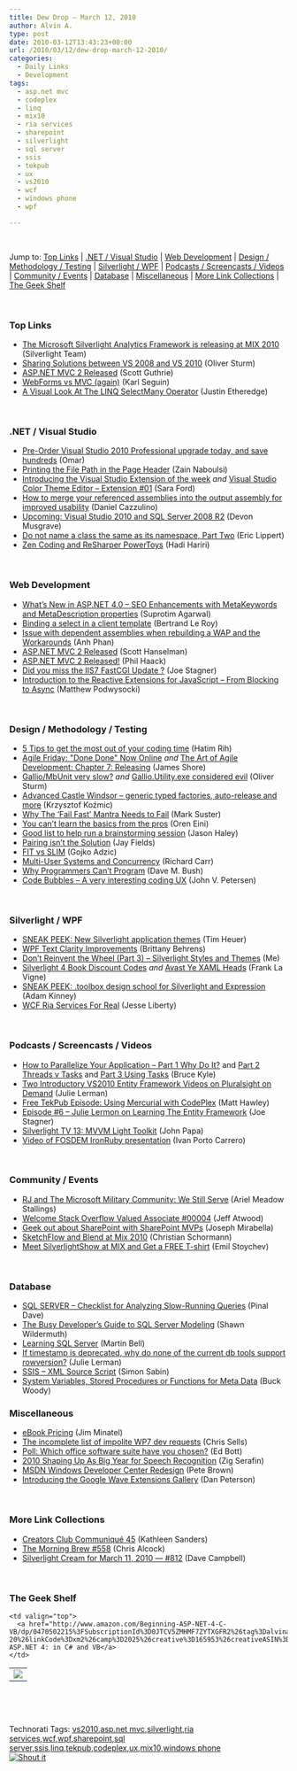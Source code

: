 ```yaml
---
title: Dew Drop – March 12, 2010
author: Alvin A.
type: post
date: 2010-03-12T13:43:23+00:00
url: /2010/03/12/dew-drop-march-12-2010/
categories:
  - Daily Links
  - Development
tags:
  - asp.net mvc
  - codeplex
  - linq
  - mix10
  - ria services
  - sharepoint
  - silverlight
  - sql server
  - ssis
  - tekpub
  - ux
  - vs2010
  - wcf
  - windows phone
  - wpf

---
```

&#160;

Jump to: [Top Links][1] | [.NET / Visual Studio][2] | [Web Development][3] | [Design / Methodology / Testing][4] | [Silverlight / WPF][5] | [Podcasts / Screencasts / Videos][6] | [Community / Events][7] | [Database][8] | [Miscellaneous][9] | [More Link Collections][10] | [The Geek Shelf][11] 

&#160;

### <a name="top"></a>Top Links

  * [The Microsoft Silverlight Analytics Framework is releasing at MIX 2010][12] (Silverlight Team)
  * [Sharing Solutions between VS 2008 and VS 2010][13] (Oliver Sturm)
  * [ASP.NET MVC 2 Released][14] (Scott Guthrie)
  * [WebForms vs MVC (again)][15] (Karl Seguin)
  * [A Visual Look At The LINQ SelectMany Operator][16] (Justin Etheredge)

&#160;

### <a name="dotnet"></a>.NET / Visual Studio

  * [Pre-Order Visual Studio 2010 Professional upgrade today, and save hundreds][17] (Omar)
  * [Printing the File Path in the Page Header][18] (Zain Naboulsi)
  * [Introducing the Visual Studio Extension of the week][19] _and_&#160;[Visual Studio Color Theme Editor – Extension #01][20] (Sara Ford)
  * [How to merge your referenced assemblies into the output assembly for improved usability][21] (Daniel Cazzulino)
  * [Upcoming: Visual Studio 2010 and SQL Server 2008 R2][22] (Devon Musgrave)
  * [Do not name a class the same as its namespace, Part Two][23] (Eric Lippert)
  * [Zen Coding and ReSharper PowerToys][24] (Hadi Hariri)

&#160;

### <a name="web"></a>Web Development

  * [What&#8217;s New in ASP.NET 4.0 – SEO Enhancements with MetaKeywords and MetaDescription properties][25] (Suprotim Agarwal)
  * [Binding a select in a client template][26] (Bertrand Le Roy)
  * [Issue with dependent assemblies when rebuilding a WAP and the Workarounds][27] (Anh Phan)
  * [ASP.NET MVC 2 Released][28] (Scott Hanselman)
  * [ASP.NET MVC 2 Released!][29] (Phil Haack)
  * [Did you miss the IIS7 FastCGI Update ?][30] (Joe Stagner)
  * [Introduction to the Reactive Extensions for JavaScript – From Blocking to Async][31] (Matthew Podwysocki)

&#160;

### <a name="design"></a>Design / Methodology / Testing

  * [5 Tips to get the most out of your coding time][32] (Hatim Rih)
  * [Agile Friday: "Done Done" Now Online][33] _and_&#160;[The Art of Agile Development: Chapter 7: Releasing][34] (James Shore)
  * [Gallio/MbUnit very slow?][35] _and_&#160;[Gallio.Utility.exe considered evil][36] (Oliver Sturm)
  * [Advanced Castle Windsor – generic typed factories, auto-release and more][37] (Krzysztof Koźmic)
  * [Why The ‘Fail Fast’ Mantra Needs to Fail][38] (Mark Suster)
  * [You can’t learn the basics from the pros][39] (Oren Eini)
  * [Good list to help run a brainstorming session][40] (Jason Haley)
  * [Pairing isn&#8217;t the Solution][41] (Jay Fields)
  * [FIT vs SLIM][42] (Gojko Adzic)
  * [Multi-User Systems and Concurrency][43] (Richard Carr)
  * [Why Programmers Can&#8217;t Program][44] (Dave M. Bush)
  * [Code Bubbles &#8211; A very interesting coding UX][45] (John V. Petersen)

&#160;

### <a name="silverlight"></a>Silverlight / WPF

  * [SNEAK PEEK: New Silverlight application themes][46] (Tim Heuer)
  * [WPF Text Clarity Improvements][47] (Brittany Behrens)
  * [Don’t Reinvent the Wheel (Part 3) – Silverlight Styles and Themes][48] (Me)
  * [Silverlight 4 Book Discount Codes][49] _and_&#160;[Avast Ye XAML Heads][50] (Frank La Vigne)
  * [SNEAK PEEK: .toolbox design school for Silverlight and Expression][51] (Adam Kinney)
  * [WCF Ria Services For Real][52] (Jesse Liberty)

&#160;

### <a name="podcasts"></a>Podcasts / Screencasts / Videos

  * [How to Parallelize Your Application &#8211; Part 1 Why Do It?][53] and [Part 2 Threads v Tasks][54] and [Part 3 Using Tasks][55] (Bruce Kyle)
  * [Two Introductory VS2010 Entity Framework Videos on Pluralsight on Demand][56] (Julie Lerman)
  * [Free TekPub Episode: Using Mercurial with CodePlex][57] (Matt Hawley)
  * [Episode #6 &#8211; Julie Lermon on Learning The Entity Framework][58] (Joe Stagner)
  * [Silverlight TV 13: MVVM Light Toolkit][59] (John Papa)
  * [Video of FOSDEM IronRuby presentation][60] (Ivan Porto Carrero)

&#160;

### <a name="events"></a>Community / Events

  * [RJ and The Microsoft Military Community: We Still Serve][61] (Ariel Meadow Stallings)
  * [Welcome Stack Overflow Valued Associate #00004][62] (Jeff Atwood)
  * [Geek out about SharePoint with SharePoint MVPs][63] (Joseph Mirabella)
  * [SketchFlow and Blend at Mix 2010][64] (Christian Schormann)
  * [Meet SilverlightShow at MIX and Get a FREE T-shirt][65] (Emil Stoychev)

&#160;

### <a name="db"></a>Database

  * [SQL SERVER – Checklist for Analyzing Slow-Running Queries][66] (Pinal Dave)
  * [The Busy Developer&#8217;s Guide to SQL Server Modeling][67] (Shawn Wildermuth)
  * [Learning SQL Server][68] (Martin Bell)
  * [If timestamp is deprecated, why do none of the current db tools support rowversion?][69] (Julie Lerman)
  * [SSIS &#8211; XML Source Script][70] (Simon Sabin)
  * [System Variables, Stored Procedures or Functions for Meta Data][71] (Buck Woody)

<a name="sp"></a>

### <a name="misc"></a>Miscellaneous

  * [eBook Pricing][72] (Jim Minatel)
  * [The incomplete list of impolite WP7 dev requests][73] (Chris Sells)
  * [Poll: Which office software suite have you chosen?][74] (Ed Bott)
  * [2010 Shaping Up As Big Year for Speech Recognition][75] (Zig Serafin)
  * [MSDN Windows Developer Center Redesign][76] (Pete Brown)
  * [Introducing the Google Wave Extensions Gallery][77] (Dan Peterson)

&#160;

### <a name="links"></a>More Link Collections

  * [Creators Club Communiqué 45][78] (Kathleen Sanders)
  * [The Morning Brew #558][79] (Chris Alcock)
  * [Silverlight Cream for March 11, 2010 &#8212; #812][80] (Dave Campbell)

&#160;

### <a name="shelf"></a>The Geek Shelf

<table border="0" cellspacing="0" cellpadding="0">
  <tr>
    <td>
      <img data-recalc-dims="1" decoding="async" src="https://i0.wp.com/ecx.images-amazon.com/images/I/512M%252BxfYoVL._SL160_.jpg?w=660" />
    </td>
    
    <td valign="top">
      <a href="http://www.amazon.com/Beginning-ASP-NET-4-C-VB/dp/0470502215%3FSubscriptionId%3D0JTCV5ZMHMF7ZYTXGFR2%26tag%3Dalvinashcraft-20%26linkCode%3Dxm2%26camp%3D2025%26creative%3D165953%26creativeASIN%3D0470502215">Beginning ASP.NET 4: in C# and VB</a>
    </td>
  </tr>
</table>

&#160;

<div style="padding-bottom: 0px; margin: 0px; padding-left: 0px; padding-right: 0px; display: inline; float: none; padding-top: 0px" id="scid:C16BAC14-9A3D-4c50-9394-FBFEF7A93539:e9a11f15-fba0-430e-a895-6f93652d7403" class="wlWriterSmartContent">
  <!--dotnetkickit-->
</div>

&#160;

<div style="padding-bottom: 0px; margin: 0px; padding-left: 0px; padding-right: 0px; display: inline; float: none; padding-top: 0px" id="scid:0767317B-992E-4b12-91E0-4F059A8CECA8:fc631627-a3c9-446b-ab40-fe76c7063c6a" class="wlWriterSmartContent">
  Technorati Tags: <a href="http://technorati.com/tags/vs2010" rel="tag">vs2010</a>,<a href="http://technorati.com/tags/asp.net+mvc" rel="tag">asp.net mvc</a>,<a href="http://technorati.com/tags/silverlight" rel="tag">silverlight</a>,<a href="http://technorati.com/tags/ria+services" rel="tag">ria services</a>,<a href="http://technorati.com/tags/wcf" rel="tag">wcf</a>,<a href="http://technorati.com/tags/wpf" rel="tag">wpf</a>,<a href="http://technorati.com/tags/sharepoint" rel="tag">sharepoint</a>,<a href="http://technorati.com/tags/sql+server" rel="tag">sql server</a>,<a href="http://technorati.com/tags/ssis" rel="tag">ssis</a>,<a href="http://technorati.com/tags/linq" rel="tag">linq</a>,<a href="http://technorati.com/tags/tekpub" rel="tag">tekpub</a>,<a href="http://technorati.com/tags/codeplex" rel="tag">codeplex</a>,<a href="http://technorati.com/tags/ux" rel="tag">ux</a>,<a href="http://technorati.com/tags/mix10" rel="tag">mix10</a>,<a href="http://technorati.com/tags/windows+phone" rel="tag">windows phone</a>
</div>

<div class="wlWriterHeaderFooter" style="margin:0px; padding:0px 0px 0px 0px;">
  <div class="shoutIt">
    <a rev="vote-for" href="http://dotnetshoutout.com/Submit?url=http%3a%2f%2fwww.alvinashcraft.com%2f2010%2f03%2f12%2fdew-drop-march-12-2010%2f&title=Dew+Drop+-+March+12%2c+2010"><img decoding="async" alt="Shout it" src="http://dotnetshoutout.com/image.axd?url=https://morningdew-bpc6g3a0fgaxdxcu.eastus2-01.azurewebsites.net/2010/03/12/dew-drop-march-12-2010/" style="border:0px" /></a>
  </div>
</div>

 [1]: https://morningdew-bpc6g3a0fgaxdxcu.eastus2-01.azurewebsites.net/#top
 [2]: https://morningdew-bpc6g3a0fgaxdxcu.eastus2-01.azurewebsites.net/#dotnet
 [3]: https://morningdew-bpc6g3a0fgaxdxcu.eastus2-01.azurewebsites.net/#web
 [4]: https://morningdew-bpc6g3a0fgaxdxcu.eastus2-01.azurewebsites.net/#design
 [5]: https://morningdew-bpc6g3a0fgaxdxcu.eastus2-01.azurewebsites.net/#silverlight
 [6]: https://morningdew-bpc6g3a0fgaxdxcu.eastus2-01.azurewebsites.net/#podcasts
 [7]: https://morningdew-bpc6g3a0fgaxdxcu.eastus2-01.azurewebsites.net/#events
 [8]: https://morningdew-bpc6g3a0fgaxdxcu.eastus2-01.azurewebsites.net/#db
 [9]: https://morningdew-bpc6g3a0fgaxdxcu.eastus2-01.azurewebsites.net/#misc
 [10]: https://morningdew-bpc6g3a0fgaxdxcu.eastus2-01.azurewebsites.net/#links
 [11]: https://morningdew-bpc6g3a0fgaxdxcu.eastus2-01.azurewebsites.net/#shelf
 [12]: http://team.silverlight.net/announcement/the-microsoft-silverlight-analytics-framework-is-releasing-at-mix-2010/
 [13]: http://feeds.sturmnet.org/~r/sturmnet/~3/EbSakrx272M/sharing-solutions-between-vs-2008-and-vs-2010
 [14]: http://weblogs.asp.net/scottgu/archive/2010/03/11/asp-net-mvc-2-released.aspx
 [15]: http://codebetter.com/blogs/karlseguin/archive/2010/03/11/webforms-vs-mvc-again.aspx
 [16]: http://www.codethinked.com/post.aspx?id=f94b02ac-0db0-423f-8f3d-13ee769f1206
 [17]: http://blogs.msdn.com/webdevtools/archive/2010/03/11/pre-order-visual-studio-2010-professional-upgrade-today-and-save-hundreds.aspx
 [18]: http://feedproxy.google.com/~r/zainnab/~3/9oPC-70WW-I/printing-the-file-path-in-the-page-header-vstipenv0008.aspx
 [19]: http://blogs.msdn.com/saraford/archive/2010/03/11/introducing-the-visual-studio-extension-of-the-week.aspx
 [20]: http://blogs.msdn.com/saraford/archive/2010/03/11/visual-studio-color-theme-editor-extension-01.aspx
 [21]: http://www.clariusconsulting.net/blogs/kzu/archive/2010/03/11/Howtomergeyourreferencedassembliesintotheoutputassemblyforimprovedusability.aspx
 [22]: http://blogs.msdn.com/microsoft_press/archive/2010/03/11/upcoming-visual-studio-2010-and-sql-server-2008-r2.aspx
 [23]: http://blogs.msdn.com/ericlippert/archive/2010/03/11/do-not-name-a-class-the-same-as-its-namespace-part-two.aspx
 [24]: http://feedproxy.google.com/~r/Devlicious/~3/s3_dffftUdk/zen-coding-and-resharper-powertoys.aspx
 [25]: http://feedproxy.google.com/~r/netCurryRecentArticles/~3/qQbPaLu4QFE/ShowArticle.aspx
 [26]: http://weblogs.asp.net/bleroy/archive/2010/03/11/binding-a-select-in-a-client-template.aspx
 [27]: http://blogs.msdn.com/webdevtools/archive/2010/03/11/issue-with-dependent-assemblies-when-rebuilding-a-wap-and-the-workarounds.aspx
 [28]: http://feedproxy.google.com/~r/ScottHanselman/~3/AyMOpZjr700/ASPNETMVC2Released.aspx
 [29]: http://haacked.com/archive/2010/03/11/aspnet-mvc2-released.aspx
 [30]: http://misfitgeek.com/blog/aspnet/did-you-miss-the-iis7-fastcgi-update/
 [31]: http://codebetter.com/blogs/matthew.podwysocki/archive/2010/03/12/introduction-to-the-reactive-extensions-for-javascript-from-blocking-to-async.aspx
 [32]: http://hatim.indexdev.net/2010/03/11/5-tips-to-get-the-most-out-of-your-coding-time/
 [33]: http://jamesshore.com/Blog/Agile-Friday-Done-Done-Now-Online.html
 [34]: http://jamesshore.com/Agile-Book/releasing_intro.html
 [35]: http://feeds.sturmnet.org/~r/sturmnet/~3/w01--Ap8YTs/gallio-mbunit-very-slow
 [36]: http://feeds.sturmnet.org/~r/sturmnet/~3/W_2YbrlHxWM/gallio-utility-exe-considered-evil
 [37]: http://feedproxy.google.com/~r/Devlicious/~3/5zeLmTFVhkY/advanced-castle-windsor-generic-typed-factories-auto-release-and-more.aspx
 [38]: http://feedproxy.google.com/~r/CloudAve/~3/Asm_IFUiJLo/why-the-fail-fast-mantra-needs-to-fail
 [39]: http://feedproxy.google.com/~r/AyendeRahien/~3/dgFbTKKeRjg/you-canrsquot-learn-the-basics-from-the-pros.aspx
 [40]: http://jasonhaley.com/blog/post.aspx?id=65f03ce4-16f6-4054-80ff-a75e1b1807e7
 [41]: http://feedproxy.google.com/~r/jayfields/mjKQ/~3/VdUKrdFxPlc/pairing-isnt-solution.html
 [42]: http://gojko.net/2010/03/12/fit-vs-slim/
 [43]: http://feedproxy.google.com/~r/BlackwaspLatestAdditions/~3/eLJOTsiO5s8/OptimisticPessimistic.aspx
 [44]: http://feeds.dzone.com/~r/zones/dotnet/~3/rywFDETQpe4/why-programmers-cant-program
 [45]: http://feedproxy.google.com/~r/LosTechies/~3/URzwQ4ZYQCo/code-bubbles-a-very-interesting-coding-ux.aspx
 [46]: http://feeds.timheuer.com/~r/timheuer/~3/6mUYw7aH8dw/silverlight-application-theme-preview-sneak-peek-template.aspx
 [47]: http://blogs.msdn.com/visualstudio/archive/2010/03/11/wpf-text-clarity-improvements.aspx
 [48]: http://feeds.dzone.com/~r/zones/dotnet/~3/TvXY3OOQ3C0/don%E2%80%99t-reinvent-wheel-part-3-%E2%80%93
 [49]: http://franksworld.com/blog/archive/2010/03/11/11916.aspx
 [50]: http://franksworld.com/blog/archive/2010/03/11/11917.aspx
 [51]: http://adamkinney.wordpress.com/2010/03/12/sneak-peek-toolbox-design-school-for-silverlight-and-expression/
 [52]: http://feedproxy.google.com/~r/JesseLiberty-SilverlightGeek/~3/wLdWAXQNwVE/wcf-ria-services-for-real.aspx
 [53]: http://channel9.msdn.com/posts/bruceky/How-to-Parallelize-Your-Application-Part-1-Why-Do-It/
 [54]: http://channel9.msdn.com/posts/bruceky/How-to-Parallelize-Your-Application-Part-2-Theads-v-Tasks/
 [55]: http://channel9.msdn.com/posts/bruceky/How-to-Parallelize-Your-Application-Part-3-Using-Tasks/
 [56]: http://thedatafarm.com/blog/data-access/two-introductory-vs2010-entity-framework-videos-on-pluralsight-on-demand/
 [57]: http://blogs.msdn.com/codeplex/archive/2010/03/11/free-tekpub-episode-using-mercurial-with-codeplex.aspx
 [58]: http://misfitgeek.com/podcast/episode-6-julie-lermon-on-learning-the-entity-framework/
 [59]: http://channel9.msdn.com/shows/SilverlightTV/Silverlight-TV-13-MVVM-Light-Toolkit/
 [60]: http://feedproxy.google.com/~r/casualjim/~3/_pwPVSmgD6U/
 [61]: http://microsoftjobsblog.com/blog/we-still-serve/
 [62]: http://blog.stackoverflow.com/2010/03/welcome-stack-overflow-valued-associate-000004/
 [63]: http://blogs.msdn.com/mvpawardprogram/archive/2010/03/11/geek-out-about-sharepoint-with-sharepoint-mvps.aspx
 [64]: http://electricbeach.org/?p=421
 [65]: http://feedproxy.google.com/~r/silverlightshow/~3/2JelTRVuAlo/Meet-SilverlightShow-at-MIX-and-Get-a-FREE-T-shirt.aspx
 [66]: http://blog.sqlauthority.com/2010/03/12/sql-server-checklist-for-analyzing-slow-running-queries/
 [67]: http://wildermuth.com/2010/03/11/The_Busy_Developer_s_Guide_to_SQL_Server_Modeling
 [68]: http://sqlblogcasts.com/blogs/martinbell/archive/2010/03/12/Learning-SQL-Server.aspx
 [69]: http://thedatafarm.com/blog/data-access/if-timestamp-is-deprecated-why-do-none-of-the-current-db-tools-support-rowversion/
 [70]: http://feedproxy.google.com/~r/SimonsSqlServerStuff/~3/Mr4ndFQZWpg/SSIS---XML-Source-Script.aspx
 [71]: http://blogs.msdn.com/buckwoody/archive/2010/03/11/system-variables-stored-procedures-or-functions-for-meta-data.aspx
 [72]: http://p2p.wrox.com/content/blogs/jminatel/ebook-pricing
 [73]: http://sellsbrothers.com/news/showTopic.aspx?ixTopic=2335
 [74]: http://feedproxy.google.com/~r/zdnet/Bott/~3/_hClwGgyaMg/
 [75]: http://blogs.technet.com/microsoft_blog/archive/2010/03/11/2010-shaping-up-as-big-year-for-speech-recognition.aspx
 [76]: http://feedproxy.google.com/~r/PeteBrown/~3/2UVb879ElHI/msdn-windows-developer-center-redesign
 [77]: http://feedproxy.google.com/~r/GoogleWaveDeveloperBlog/~3/__TezGqUpkU/introducing-google-wave-extensions.html
 [78]: http://blogs.msdn.com/xna/archive/2010/03/11/creators-club-communiqu-45.aspx
 [79]: http://feedproxy.google.com/~r/ReflectivePerspective/~3/ctNXGNiF5z4/
 [80]: http://geekswithblogs.net/WynApseTechnicalMusings/archive/2010/03/11/138470.aspx